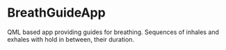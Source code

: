 # BreathGuideApp
QML based app providing guides for breathing. Sequences of inhales and exhales with hold in between, their duration.
